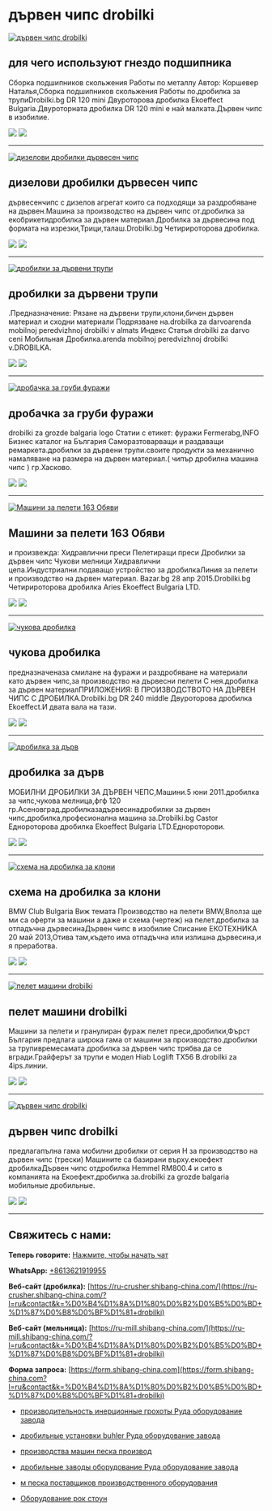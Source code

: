 # дървен чипс drobilki

<a href="https://swt.shibang-china.com/?l=ru&img&k=%D0%B4%D1%8A%D1%80%D0%B2%D0%B5%D0%BD+%D1%87%D0%B8%D0%BF%D1%81+drobilki" target="_blank">![дървен чипс drobilki](http://static.shibang-china.com/all-800x300/278.jpg)</a>

## для чего используют гнездо подшипника
Сборка подшипников скольжения Работы по металлу Автор: Коршевер Наталья,Сборка подшипников скольжения Работы по.дробилка за трупиDrobilki.bg DR 120 mini Двуроторова дробилка Ekoeffect Bulgaria.Двуроторната дробилка DR 120 mini е най малката.Дървен чипс в изобилие.


<a href="https://whatsapp.shibangsoft.com/WhatsApp.php" target="_blank" title="WhatsApp">![](http://static.shibang-china.com/icon/whatsapp.png)</a> <a href="https://swt.shibang-china.com/?l=ru&icon&k=%D0%B4%D1%8A%D1%80%D0%B2%D0%B5%D0%BD+%D1%87%D0%B8%D0%BF%D1%81+drobilki" target="_blank">![](http://static.shibang-china.com/icon/chat-ru.png)</a>

---

<a href="https://swt.shibang-china.com/?l=ru&img&k=%D0%B4%D1%8A%D1%80%D0%B2%D0%B5%D0%BD+%D1%87%D0%B8%D0%BF%D1%81+drobilki" target="_blank">![дизелови дробилки дървесен чипс](http://static.shibang-china.com/all-800x300/569.jpg)</a>

## дизелови дробилки дървесен чипс
дървесенчипс с дизелов агрегат които са подходящи за раздробяване на дървен.Машина за производство на дървен чипс от.дробилка за екобрикетидробилка за дървен материал.Дробилка за дървесина под формата на изрезки,Трици,талаш.Drobilki.bg Четирироторова дробилка.


<a href="https://whatsapp.shibangsoft.com/WhatsApp.php" target="_blank" title="WhatsApp">![](http://static.shibang-china.com/icon/whatsapp.png)</a> <a href="https://swt.shibang-china.com/?l=ru&icon&k=%D0%B4%D1%8A%D1%80%D0%B2%D0%B5%D0%BD+%D1%87%D0%B8%D0%BF%D1%81+drobilki" target="_blank">![](http://static.shibang-china.com/icon/chat-ru.png)</a>

---

<a href="https://swt.shibang-china.com/?l=ru&img&k=%D0%B4%D1%8A%D1%80%D0%B2%D0%B5%D0%BD+%D1%87%D0%B8%D0%BF%D1%81+drobilki" target="_blank">![дробилки за дървени трупи](http://static.shibang-china.com/all-800x300/158.jpg)</a>

## дробилки за дървени трупи
.Предназначение: Рязане на дървени трупи,клони,бичен дървен материал и сходни материали Подрязване на.drobilka za darvoarenda mobilnoj peredvizhnoj drobilki v almats Индекс Статья drobilki za darvo ceni Мобильная Дробилка.arenda mobilnoj peredvizhnoj drobilki v.DROBILKA.


<a href="https://whatsapp.shibangsoft.com/WhatsApp.php" target="_blank" title="WhatsApp">![](http://static.shibang-china.com/icon/whatsapp.png)</a> <a href="https://swt.shibang-china.com/?l=ru&icon&k=%D0%B4%D1%8A%D1%80%D0%B2%D0%B5%D0%BD+%D1%87%D0%B8%D0%BF%D1%81+drobilki" target="_blank">![](http://static.shibang-china.com/icon/chat-ru.png)</a>

---

<a href="https://swt.shibang-china.com/?l=ru&img&k=%D0%B4%D1%8A%D1%80%D0%B2%D0%B5%D0%BD+%D1%87%D0%B8%D0%BF%D1%81+drobilki" target="_blank">![дробачка за груби фуражи](http://static.shibang-china.com/all-800x300/19.jpg)</a>

## дробачка за груби фуражи
drobilki za grozde balgaria logo Статии с етикет: фуражи Fermerabg,INFO Бизнес каталог на България Саморазтоварващи и раздаващи ремаркета.дробилки за дървени трупи.своите продукти за механично намаляване на размера на дървен материал.( чипър дробилна машина чипс ) гр.Хасково.


<a href="https://whatsapp.shibangsoft.com/WhatsApp.php" target="_blank" title="WhatsApp">![](http://static.shibang-china.com/icon/whatsapp.png)</a> <a href="https://swt.shibang-china.com/?l=ru&icon&k=%D0%B4%D1%8A%D1%80%D0%B2%D0%B5%D0%BD+%D1%87%D0%B8%D0%BF%D1%81+drobilki" target="_blank">![](http://static.shibang-china.com/icon/chat-ru.png)</a>

---

<a href="https://swt.shibang-china.com/?l=ru&img&k=%D0%B4%D1%8A%D1%80%D0%B2%D0%B5%D0%BD+%D1%87%D0%B8%D0%BF%D1%81+drobilki" target="_blank">![Машини за пелети 163 Обяви](http://static.shibang-china.com/all-800x300/245.jpg)</a>

## Машини за пелети 163 Обяви
и произвежда: Хидравлични преси Пелетиращи преси Дробилки за дървен чипс Чукови мелници Хидравлични цепа.Индустриални.подаващо устройство за дробилкаЛиния за пелети и производство на дървен материал. Bazar.bg 28 апр 2015.Drobilki.bg Четирироторова дробилка Aries Ekoeffect Bulgaria LTD.


<a href="https://whatsapp.shibangsoft.com/WhatsApp.php" target="_blank" title="WhatsApp">![](http://static.shibang-china.com/icon/whatsapp.png)</a> <a href="https://swt.shibang-china.com/?l=ru&icon&k=%D0%B4%D1%8A%D1%80%D0%B2%D0%B5%D0%BD+%D1%87%D0%B8%D0%BF%D1%81+drobilki" target="_blank">![](http://static.shibang-china.com/icon/chat-ru.png)</a>

---

<a href="https://swt.shibang-china.com/?l=ru&img&k=%D0%B4%D1%8A%D1%80%D0%B2%D0%B5%D0%BD+%D1%87%D0%B8%D0%BF%D1%81+drobilki" target="_blank">![чукова дробилка](http://static.shibang-china.com/all-800x300/1326.jpg)</a>

## чукова дробилка
предназначеназа смилане на фуражи и раздробяване на материали като дървен чипс,за производство на дървесни пелети С нея.дробилка за дървен материалПРИЛОЖЕНИЯ: В ПРОИЗВОДСТВОТО НА ДЪРВЕН ЧИПС С ДРОБИЛКА.Drobilki.bg DR 240 middle Двуроторова дробилка Ekoeffect.И двата вала на тази.


<a href="https://whatsapp.shibangsoft.com/WhatsApp.php" target="_blank" title="WhatsApp">![](http://static.shibang-china.com/icon/whatsapp.png)</a> <a href="https://swt.shibang-china.com/?l=ru&icon&k=%D0%B4%D1%8A%D1%80%D0%B2%D0%B5%D0%BD+%D1%87%D0%B8%D0%BF%D1%81+drobilki" target="_blank">![](http://static.shibang-china.com/icon/chat-ru.png)</a>

---

<a href="https://swt.shibang-china.com/?l=ru&img&k=%D0%B4%D1%8A%D1%80%D0%B2%D0%B5%D0%BD+%D1%87%D0%B8%D0%BF%D1%81+drobilki" target="_blank">![дробилка за дърв](http://static.shibang-china.com/all-800x300/100.jpg)</a>

## дробилка за дърв
МОБИЛНИ ДРОБИЛКИ ЗА ДЪРВЕН ЧЕПС,Машини.5 юни 2011.дробилка за чипс,чукова мелница,фгф 120 гр.Асеновград.дробилказадървесинадробилки за дървен чипс,дробилка,професионална машина за.Drobilki.bg Castor Еднороторова дробилка Ekoeffect Bulgaria LTD.Еднороторови.


<a href="https://whatsapp.shibangsoft.com/WhatsApp.php" target="_blank" title="WhatsApp">![](http://static.shibang-china.com/icon/whatsapp.png)</a> <a href="https://swt.shibang-china.com/?l=ru&icon&k=%D0%B4%D1%8A%D1%80%D0%B2%D0%B5%D0%BD+%D1%87%D0%B8%D0%BF%D1%81+drobilki" target="_blank">![](http://static.shibang-china.com/icon/chat-ru.png)</a>

---

<a href="https://swt.shibang-china.com/?l=ru&img&k=%D0%B4%D1%8A%D1%80%D0%B2%D0%B5%D0%BD+%D1%87%D0%B8%D0%BF%D1%81+drobilki" target="_blank">![схема на дробилка за клони](http://static.shibang-china.com/all-800x300/675.jpg)</a>

## схема на дробилка за клони
BMW Club Bulgaria Виж темата Производство на пелети BMW,Вполза ще ми са оферти за машини а даже и схема (чертеж) на пелет.дробилка за отпадъчна дървесинаДървен чипс в изобилие Списание ЕКОТЕХНИКА 20 май 2013,Отива там,където има отпадъчна или излишна дървесина,и я преработва.


<a href="https://whatsapp.shibangsoft.com/WhatsApp.php" target="_blank" title="WhatsApp">![](http://static.shibang-china.com/icon/whatsapp.png)</a> <a href="https://swt.shibang-china.com/?l=ru&icon&k=%D0%B4%D1%8A%D1%80%D0%B2%D0%B5%D0%BD+%D1%87%D0%B8%D0%BF%D1%81+drobilki" target="_blank">![](http://static.shibang-china.com/icon/chat-ru.png)</a>

---

<a href="https://swt.shibang-china.com/?l=ru&img&k=%D0%B4%D1%8A%D1%80%D0%B2%D0%B5%D0%BD+%D1%87%D0%B8%D0%BF%D1%81+drobilki" target="_blank">![пелет машини drobilki](http://static.shibang-china.com/all-800x300/702.jpg)</a>

## пелет машини drobilki
Машини за пелети и гранулиран фураж пелет преси,дробилки,Фърст България предлага широка гама от машини за производство.дробилки за трупивремесамата дробилка за дървен чипс трябва да се вгради.Грайферът за трупи е модел Hiab Loglift TX56 B.drobilki za 4ips.линии.


<a href="https://whatsapp.shibangsoft.com/WhatsApp.php" target="_blank" title="WhatsApp">![](http://static.shibang-china.com/icon/whatsapp.png)</a> <a href="https://swt.shibang-china.com/?l=ru&icon&k=%D0%B4%D1%8A%D1%80%D0%B2%D0%B5%D0%BD+%D1%87%D0%B8%D0%BF%D1%81+drobilki" target="_blank">![](http://static.shibang-china.com/icon/chat-ru.png)</a>

---

<a href="https://swt.shibang-china.com/?l=ru&img&k=%D0%B4%D1%8A%D1%80%D0%B2%D0%B5%D0%BD+%D1%87%D0%B8%D0%BF%D1%81+drobilki" target="_blank">![дървен чипс drobilki](http://static.shibang-china.com/all-800x300/909.jpg)</a>

## дървен чипс drobilki
предлагапълна гама мобилни дробилки от серия Н за производство на дървен чипс (трески) Машините са базирани върху.екоефект дробилкаДървен чипс отдробилка Hemmel RM800.4 и сито в компанията на Екоефект.дробилка за.drobilki za grozde balgaria мобильные дробильные.


<a href="https://whatsapp.shibangsoft.com/WhatsApp.php" target="_blank" title="WhatsApp">![](http://static.shibang-china.com/icon/whatsapp.png)</a> <a href="https://swt.shibang-china.com/?l=ru&icon&k=%D0%B4%D1%8A%D1%80%D0%B2%D0%B5%D0%BD+%D1%87%D0%B8%D0%BF%D1%81+drobilki" target="_blank">![](http://static.shibang-china.com/icon/chat-ru.png)</a>

---
## Свяжитесь с нами:

**Теперь говорите:** [Нажмите, чтобы начать чат](https://swt.shibang-china.com?l=ru&contact&k=%D0%B4%D1%8A%D1%80%D0%B2%D0%B5%D0%BD+%D1%87%D0%B8%D0%BF%D1%81+drobilki)

**WhatsApp:**  [+8613621919955](https://whatsapp.shibangsoft.com/WhatsApp.php)

**Веб-сайт (дробилка):** [https://ru-crusher.shibang-china.com/](https://ru-crusher.shibang-china.com/?l=ru&contact&k=%D0%B4%D1%8A%D1%80%D0%B2%D0%B5%D0%BD+%D1%87%D0%B8%D0%BF%D1%81+drobilki)

**Веб-сайт (мельница):** [https://ru-mill.shibang-china.com/](https://ru-mill.shibang-china.com/?l=ru&contact&k=%D0%B4%D1%8A%D1%80%D0%B2%D0%B5%D0%BD+%D1%87%D0%B8%D0%BF%D1%81+drobilki)

**Форма запроса:** [https://form.shibang-china.com](https://form.shibang-china.com?l=ru&contact&k=%D0%B4%D1%8A%D1%80%D0%B2%D0%B5%D0%BD+%D1%87%D0%B8%D0%BF%D1%81+drobilki)

* [производительность инерционные грохоты Руда оборудование завода](../102/%D0%BF%D1%80%D0%BE%D0%B8%D0%B7%D0%B2%D0%BE%D0%B4%D0%B8%D1%82%D0%B5%D0%BB%D1%8C%D0%BD%D0%BE%D1%81%D1%82%D1%8C%20%D0%B8%D0%BD%D0%B5%D1%80%D1%86%D0%B8%D0%BE%D0%BD%D0%BD%D1%8B%D0%B5%20%D0%B3%D1%80%D0%BE%D1%85%D0%BE%D1%82%D1%8B%20%D0%A0%D1%83%D0%B4%D0%B0%20%D0%BE%D0%B1%D0%BE%D1%80%D1%83%D0%B4%D0%BE%D0%B2%D0%B0%D0%BD%D0%B8%D0%B5%20%D0%B7%D0%B0%D0%B2%D0%BE%D0%B4%D0%B0.md)

* [дробильные установки buhler Руда оборудование завода](../101/%D0%B4%D1%80%D0%BE%D0%B1%D0%B8%D0%BB%D1%8C%D0%BD%D1%8B%D0%B5%20%D1%83%D1%81%D1%82%D0%B0%D0%BD%D0%BE%D0%B2%D0%BA%D0%B8%20buhler%20%D0%A0%D1%83%D0%B4%D0%B0%20%D0%BE%D0%B1%D0%BE%D1%80%D1%83%D0%B4%D0%BE%D0%B2%D0%B0%D0%BD%D0%B8%D0%B5%20%D0%B7%D0%B0%D0%B2%D0%BE%D0%B4%D0%B0.md)

* [производства машин песка производ](../105/%D0%BF%D1%80%D0%BE%D0%B8%D0%B7%D0%B2%D0%BE%D0%B4%D1%81%D1%82%D0%B2%D0%B0%20%D0%BC%D0%B0%D1%88%D0%B8%D0%BD%20%D0%BF%D0%B5%D1%81%D0%BA%D0%B0%20%D0%BF%D1%80%D0%BE%D0%B8%D0%B7%D0%B2%D0%BE%D0%B4.md)

* [дробильные заводы оборудование Руда оборудование завода](../100/%D0%B4%D1%80%D0%BE%D0%B1%D0%B8%D0%BB%D1%8C%D0%BD%D1%8B%D0%B5%20%D0%B7%D0%B0%D0%B2%D0%BE%D0%B4%D1%8B%20%D0%BE%D0%B1%D0%BE%D1%80%D1%83%D0%B4%D0%BE%D0%B2%D0%B0%D0%BD%D0%B8%D0%B5%20%D0%A0%D1%83%D0%B4%D0%B0%20%D0%BE%D0%B1%D0%BE%D1%80%D1%83%D0%B4%D0%BE%D0%B2%D0%B0%D0%BD%D0%B8%D0%B5%20%D0%B7%D0%B0%D0%B2%D0%BE%D0%B4%D0%B0.md)

* [м песка поставщиков производственного оборудования](../103/%D0%BC%20%D0%BF%D0%B5%D1%81%D0%BA%D0%B0%20%D0%BF%D0%BE%D1%81%D1%82%D0%B0%D0%B2%D1%89%D0%B8%D0%BA%D0%BE%D0%B2%20%D0%BF%D1%80%D0%BE%D0%B8%D0%B7%D0%B2%D0%BE%D0%B4%D1%81%D1%82%D0%B2%D0%B5%D0%BD%D0%BD%D0%BE%D0%B3%D0%BE%20%D0%BE%D0%B1%D0%BE%D1%80%D1%83%D0%B4%D0%BE%D0%B2%D0%B0%D0%BD%D0%B8%D1%8F.md)

* [Оборудование рок стоун](../93/%D0%9E%D0%B1%D0%BE%D1%80%D1%83%D0%B4%D0%BE%D0%B2%D0%B0%D0%BD%D0%B8%D0%B5%20%D1%80%D0%BE%D0%BA%20%D1%81%D1%82%D0%BE%D1%83%D0%BD.md)